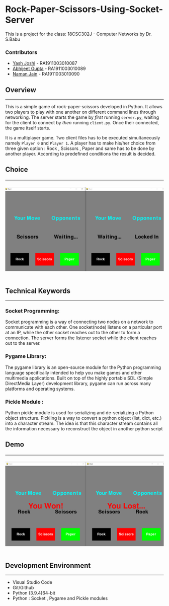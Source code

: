 # Rock-Paper-Scissors-Using-Socket-Server
This is a project for the class: 18CSC302J - Computer Networks by Dr. S.Babu

### Contributors
* [Yash Joshi](https://github.com/yashjoshi007) - RA1911003010087
* [Abhijeet Gupta](https://github.com/abhigupta2000) - RA1911003010089
* [Naman Jain](https://github.com/namannj15) - RA1911003010090

## Overview
<hr>

This is a simple game of rock-paper-scissors developed in Python. It allows two players to play with one another on different command lines through networking. The server starts the game by *first* running `server.py`, waiting for the client to connect by *then* running `client.py`. Once their connected, the game itself starts.

It is a multiplayer game. Two client files has to be executed simultaneously namely `Player 0` and `Player 1`. A player has to make his/her choice from three given option : Rock , Scissors , Paper and same has to be done by another player. According to predefined conditions the result is decided.

<h2 align= "left">Choice<hr></h2>
<p align="left">
  
  <img src="Asset/Choice.png"> &ensp;

## Technical Keywords 
<hr>

### Socket Programming:
Socket programming is a way of connecting two nodes on a network to communicate with each other. One socket(node) listens on a particular port at an IP, while the other socket reaches out to the other to form a connection. The server forms the listener socket while the client reaches out to the server.

### Pygame Library:
The pygame library is an open-source module for the Python programming language specifically intended to help you make games and other multimedia applications. Built on top of the highly portable SDL (Simple DirectMedia Layer) development library, pygame can run across many platforms and operating systems.

### Pickle Module :
Python pickle module is used for serializing and de-serializing a Python object structure. Pickling is a way to convert a python object (list, dict, etc.) into a character stream. The idea is that this character stream contains all the information necessary to reconstruct the object in another python script

<h2 align= "left">Demo<hr></h2>
<p align="left">
  
  <img src="Asset/Demo.png"> &ensp;

## Development Environment
<hr>

* Visual Studio Code
* Git/Github
* Python (3.9.4)64-bit
* Python : Socket , Pygame and Pickle modules
